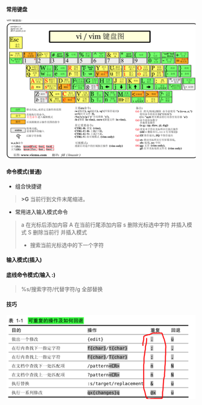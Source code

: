 #### 常用键盘
<img src="WX20220413-175107@2x.png" alt="WX20220413-175107@2x.png" style="zoom:50%;" />

#### 命令模式(普通)
- 组合快捷键
> **>G** 当前行到文件末尾缩进。

- 常用进入输入模式命令
> a 在光标后添加内容 A 在当前行尾添加内容
> s 删除光标选中字符 并插入模式 S 删除当前行 并插入模式
> * 搜索当前光标选中的下一个字符

#### 输入模式(插入)

#### 底线命令模式(输入 :)
> %s/搜索字符/代替字符/g 全部替换

#### 技巧
<img src="WX20220413-174526@2x.png" alt="WX20220413-174526@2x.png" style="zoom:50%;" />


